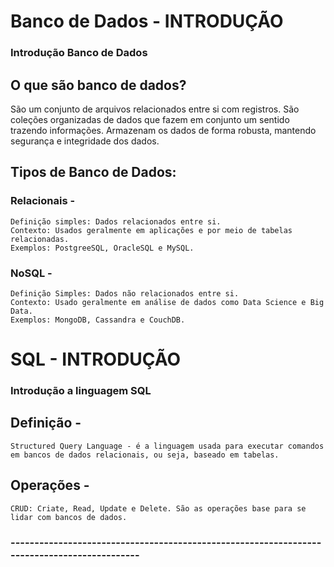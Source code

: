 # Banco de Dados - INTRODUÇÃO
### Introdução Banco de Dados
## O que são banco de dados?
São um conjunto de arquivos relacionados entre si com registros. 
São coleções organizadas de dados que fazem em conjunto um sentido trazendo informações.
Armazenam os dados de forma robusta, mantendo segurança e integridade dos dados.
## Tipos de Banco de Dados:
  ### Relacionais - 
    Definição simples: Dados relacionados entre si.
    Contexto: Usados geralmente em aplicações e por meio de tabelas relacionadas.
    Exemplos: PostgreeSQL, OracleSQL e MySQL.
  ### NoSQL       - 
    Definição Simples: Dados não relacionados entre si.
    Contexto: Usado geralmente em análise de dados como Data Science e Big Data. 
    Exemplos: MongoDB, Cassandra e CouchDB.
# SQL - INTRODUÇÃO
### Introdução a linguagem SQL
  ## Definição -
    Structured Query Language - é a linguagem usada para executar comandos em bancos de dados relacionais, ou seja, baseado em tabelas. 
  ## Operações - 
    CRUD: Criate, Read, Update e Delete. São as operações base para se lidar com bancos de dados.
  ### -------------------------------------------------------------------------------------------- 
  
